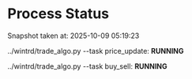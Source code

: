 # Process Status

Snapshot taken at: 2025-10-09 05:19:23

../wintrd/trade_algo.py --task price_update: **RUNNING**

../wintrd/trade_algo.py --task buy_sell: **RUNNING**

